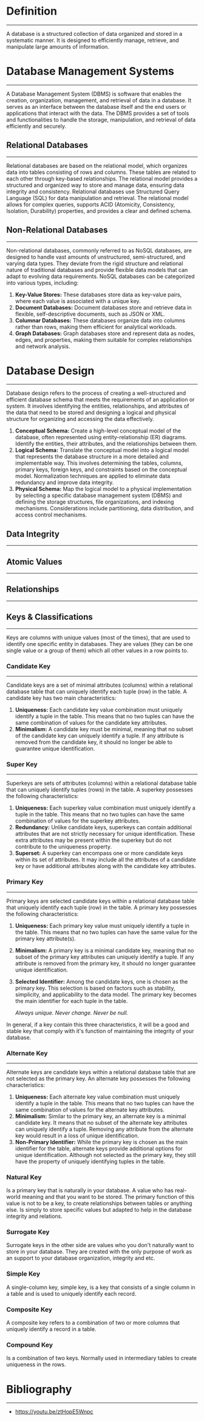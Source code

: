 # Definition
---
A database is a structured collection of data organized and stored in a systematic manner. It is designed to efficiently manage, retrieve, and manipulate large amounts of information.

# Database Management Systems
---
A Database Management System (DBMS) is software that enables the creation, organization, management, and retrieval of data in a database. It serves as an interface between the database itself and the end users or applications that interact with the data. The DBMS provides a set of tools and functionalities to handle the storage, manipulation, and retrieval of data efficiently and securely.

## Relational Databases
---
Relational databases are based on the relational model, which organizes data into tables consisting of rows and columns. These tables are related to each other through key-based relationships. The relational model provides a structured and organized way to store and manage data, ensuring data integrity and consistency. Relational databases use Structured Query Language (SQL) for data manipulation and retrieval. The relational model allows for complex queries, supports ACID (Atomicity, Consistency, Isolation, Durability) properties, and provides a clear and defined schema.

## Non-Relational Databases
---
Non-relational databases, commonly referred to as NoSQL databases, are designed to handle vast amounts of unstructured, semi-structured, and varying data types. They deviate from the rigid structure and relational nature of traditional databases and provide flexible data models that can adapt to evolving data requirements. NoSQL databases can be categorized into various types, including:

1. **Key-Value Stores:** These databases store data as key-value pairs, where each value is associated with a unique key. 
3. **Document Databases:** Document databases store and retrieve data in flexible, self-descriptive documents, such as JSON or XML. 
4. **Columnar Databases:** These databases organize data into columns rather than rows, making them efficient for analytical workloads. 
5. **Graph Databases:** Graph databases store and represent data as nodes, edges, and properties, making them suitable for complex relationships and network analysis. 

# Database Design
---
Database design refers to the process of creating a well-structured and efficient database schema that meets the requirements of an application or system. It involves identifying the entities, relationships, and attributes of the data that need to be stored and designing a logical and physical structure for organizing and accessing the data effectively.

1. **Conceptual Schema:** Create a high-level conceptual model of the database, often represented using entity-relationship (ER) diagrams. Identify the entities, their attributes, and the relationships between them.
2. **Logical Schema:** Translate the conceptual model into a logical model that represents the database structure in a more detailed and implementable way. This involves determining the tables, columns, primary keys, foreign keys, and constraints based on the conceptual model. Normalization techniques are applied to eliminate data redundancy and improve data integrity.
3. **Physical Schema:** Map the logical model to a physical implementation by selecting a specific database management system (DBMS) and defining the storage structures, file organizations, and indexing mechanisms. Considerations include partitioning, data distribution, and access control mechanisms.

## Data Integrity
---

## Atomic Values
---

## Relationships
---

## Keys & Classifications
---
Keys are columns with unique values (most of the times), that are used to identify one specific entity in databases. They are values (they can be one single value or a group of them) which all other values in a row points to.

### Candidate Key
---
Candidate keys are a set of minimal attributes (columns) within a relational database table that can uniquely identify each tuple (row) in the table. A candidate key has two main characteristics:

1. **Uniqueness:** Each candidate key value combination must uniquely identify a tuple in the table. This means that no two tuples can have the same combination of values for the candidate key attributes.
2. **Minimalism:** A candidate key must be minimal, meaning that no subset of the candidate key can uniquely identify a tuple. If any attribute is removed from the candidate key, it should no longer be able to guarantee unique identification.

### Super Key
---
Superkeys are sets of attributes (columns) within a relational database table that can uniquely identify tuples (rows) in the table. A superkey possesses the following characteristics:

1. **Uniqueness:** Each superkey value combination must uniquely identify a tuple in the table. This means that no two tuples can have the same combination of values for the superkey attributes.
2. **Redundancy:** Unlike candidate keys, superkeys can contain additional attributes that are not strictly necessary for unique identification. These extra attributes may be present within the superkey but do not contribute to the uniqueness property.
3. **Superset:** A superkey can encompass one or more candidate keys within its set of attributes. It may include all the attributes of a candidate key or have additional attributes along with the candidate key attributes.

### Primary Key
---
Primary keys are selected candidate keys within a relational database table that uniquely identify each tuple (row) in the table. A primary key possesses the following characteristics:

1. **Uniqueness:** Each primary key value must uniquely identify a tuple in the table. This means that no two tuples can have the same value for the primary key attribute(s).
2. **Minimalism:** A primary key is a minimal candidate key, meaning that no subset of the primary key attributes can uniquely identify a tuple. If any attribute is removed from the primary key, it should no longer guarantee unique identification.
3. **Selected Identifier:** Among the candidate keys, one is chosen as the primary key. This selection is based on factors such as stability, simplicity, and applicability to the data model. The primary key becomes the main identifier for each tuple in the table.

	*Always unique. Never change. Never be null.* 

In general, if a key contain this three characteristics, it will be a good and stable key that comply with it's function of maintaining the integrity of your database.

### Alternate Key
---
Alternate keys are candidate keys within a relational database table that are not selected as the primary key. An alternate key possesses the following characteristics:

1. **Uniqueness:** Each alternate key value combination must uniquely identify a tuple in the table. This means that no two tuples can have the same combination of values for the alternate key attributes.
2. **Minimalism:** Similar to the primary key, an alternate key is a minimal candidate key. It means that no subset of the alternate key attributes can uniquely identify a tuple. Removing any attribute from the alternate key would result in a loss of unique identification.
3. **Non-Primary Identifier:** While the primary key is chosen as the main identifier for the table, alternate keys provide additional options for unique identification. Although not selected as the primary key, they still have the property of uniquely identifying tuples in the table.

### Natural Key
Is a primary key that is naturally in your database. A value who has real-world meaning and that you want to be stored. The primary function of this value is not to be a key, to create relationships between tables or anything else. Is simply to store specific values but adapted to help in the database integrity and relations.

### Surrogate Key 
Surrogate keys in the other side are values who you don't naturally want to store in your database. They are created with the only purpose of work as an support to your database organization, integrity and etc.

### Simple Key
A single-column key, simple key, is a key that consists of a single column in a table and is used to uniquely identify each record.

### Composite Key
A composite key refers to a combination of two or more columns that uniquely identify a record in a table.

### Compound Key
Is a combination of two keys. Normally used in intermediary tables to create uniqueness in the rows.

# Bibliography
---
- https://youtu.be/ztHopE5Wnpc